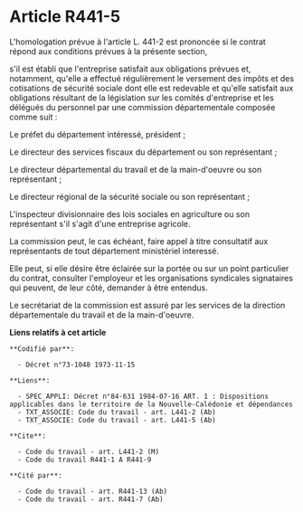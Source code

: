 # Article R441-5

L'homologation prévue à l'article L. 441-2 est prononcée si le contrat répond aux conditions prévues à la présente section,

s'il est établi que l'entreprise satisfait aux obligations prévues et, notamment, qu'elle a effectué régulièrement le
versement des impôts et des cotisations de sécurité sociale dont elle est redevable et qu'elle satisfait aux obligations
résultant de la législation sur les comités d'entreprise et les délégués du personnel par une commission départementale
composée comme suit :

Le préfet du département intéressé, président ;

Le directeur des services fiscaux du département ou son représentant ;

Le directeur départemental du travail et de la main-d'oeuvre ou son représentant ;

Le directeur régional de la sécurité sociale ou son représentant ;

L'inspecteur divisionnaire des lois sociales en agriculture ou son représentant s'il s'agit d'une entreprise agricole.

La commission peut, le cas échéant, faire appel à titre consultatif aux représentants de tout département ministériel
interessé.

Elle peut, si elle désire être éclairée sur la portée ou sur un point particulier du contrat, consulter l'employeur et les
organisations syndicales signataires qui peuvent, de leur côté, demander à être entendus.

Le secrétariat de la commission est assuré par les services de la direction départementale du travail et de la main-d'oeuvre.

**Liens relatifs à cet article**

	**Codifié par**:

	  - Décret n°73-1048 1973-11-15

	**Liens**:

	  - SPEC_APPLI: Décret n°84-631 1984-07-16 ART. 1 : Dispositions applicables dans le territoire de la Nouvelle-Calédonie et dépendances
	  - TXT_ASSOCIE: Code du travail - art. L441-2 (Ab)
	  - TXT_ASSOCIE: Code du travail - art. L441-5 (Ab)

	**Cite**:

	  - Code du travail - art. L441-2 (M)
	  - Code du travail R441-1 A R441-9

	**Cité par**:

	  - Code du travail - art. R441-13 (Ab)
	  - Code du travail - art. R441-7 (Ab)
